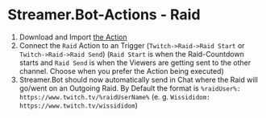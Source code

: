 # Streamer.Bot-Actions - Raid

1. Download and Import [the Action](Raid.sb)
2. Connect the `Raid` Action to an Trigger (`Twitch->Raid->Raid Start` or `Twitch->Raid->Raid Send`) (`Raid Start` is when the Raid-Countdown starts and `Raid Send` is when the Viewers are getting sent to the other channel. Choose when you prefer the Action being executed)
3. Streamer.Bot should now automatically send in Chat where the Raid will go/went on an Outgoing Raid. By Default the format is `%raidUser%: https://www.twitch.tv/%raidUserName%` (e. g. `Wissididom: https://www.twitch.tv/wissididom`)
